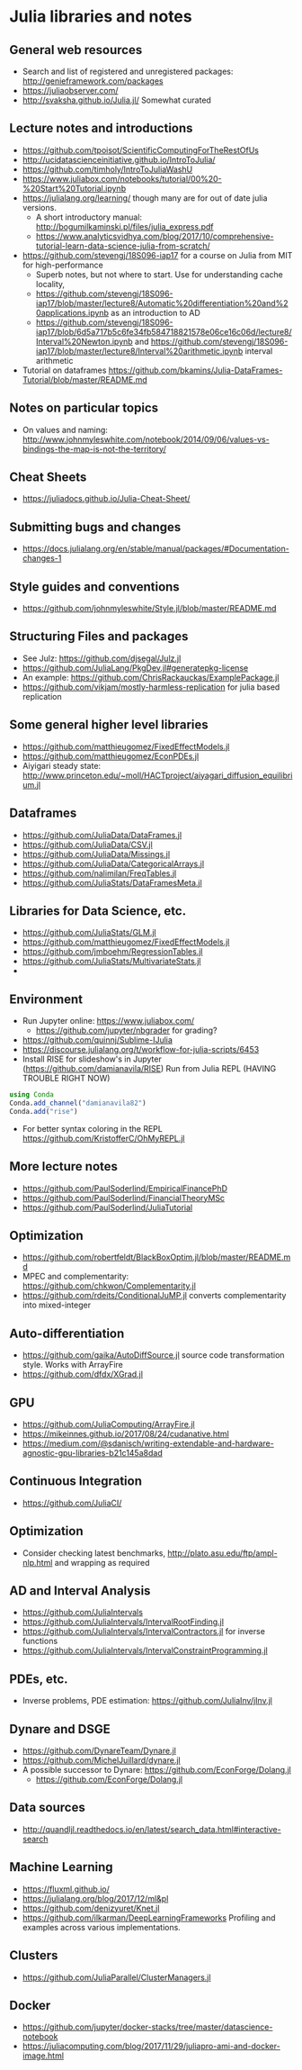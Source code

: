 # Julia libraries and notes

## General web resources
- Search and list of registered and unregistered packages: http://genieframework.com/packages
- https://juliaobserver.com/
- http://svaksha.github.io/Julia.jl/ Somewhat curated

## Lecture notes and introductions
- https://github.com/tpoisot/ScientificComputingForTheRestOfUs
- http://ucidatascienceinitiative.github.io/IntroToJulia/
- https://github.com/timholy/IntroToJuliaWashU
- https://www.juliabox.com/notebooks/tutorial/00%20-%20Start%20Tutorial.ipynb
- https://julialang.org/learning/ though many are for out of date julia versions.
  - A short introductory manual: http://bogumilkaminski.pl/files/julia_express.pdf
  - https://www.analyticsvidhya.com/blog/2017/10/comprehensive-tutorial-learn-data-science-julia-from-scratch/
- https://github.com/stevengj/18S096-iap17 for a course on Julia from MIT for high-performance
  - Superb notes, but not where to start.  Use for understanding cache locality, 
  - https://github.com/stevengj/18S096-iap17/blob/master/lecture8/Automatic%20differentiation%20and%20applications.ipynb as an introduction to AD
  - https://github.com/stevengj/18S096-iap17/blob/6d5a717b5c6fe34fb584718821578e06ce16c06d/lecture8/Interval%20Newton.ipynb and https://github.com/stevengj/18S096-iap17/blob/master/lecture8/Interval%20arithmetic.ipynb interval arithmetic
- Tutorial on dataframes https://github.com/bkamins/Julia-DataFrames-Tutorial/blob/master/README.md

## Notes on particular topics
- On values and naming: http://www.johnmyleswhite.com/notebook/2014/09/06/values-vs-bindings-the-map-is-not-the-territory/

## Cheat Sheets
- https://juliadocs.github.io/Julia-Cheat-Sheet/

## Submitting bugs and changes
- https://docs.julialang.org/en/stable/manual/packages/#Documentation-changes-1
  
## Style guides and conventions
- https://github.com/johnmyleswhite/Style.jl/blob/master/README.md
  
## Structuring Files and packages
- See Julz: https://github.com/djsegal/Julz.jl 
- https://github.com/JuliaLang/PkgDev.jl#generatepkg-license
- An example: https://github.com/ChrisRackauckas/ExamplePackage.jl
- https://github.com/vikjam/mostly-harmless-replication for julia based replication

## Some general higher level libraries
- https://github.com/matthieugomez/FixedEffectModels.jl
- https://github.com/matthieugomez/EconPDEs.jl
- Aiyigari steady state: http://www.princeton.edu/~moll/HACTproject/aiyagari_diffusion_equilibrium.jl

## Dataframes
- https://github.com/JuliaData/DataFrames.jl
- https://github.com/JuliaData/CSV.jl
- https://github.com/JuliaData/Missings.jl
- https://github.com/JuliaData/CategoricalArrays.jl
- https://github.com/nalimilan/FreqTables.jl
- https://github.com/JuliaStats/DataFramesMeta.jl


## Libraries for Data Science, etc.
- https://github.com/JuliaStats/GLM.jl
- https://github.com/matthieugomez/FixedEffectModels.jl
- https://github.com/jmboehm/RegressionTables.jl
- https://github.com/JuliaStats/MultivariateStats.jl
- 

## Environment
- Run Jupyter online: https://www.juliabox.com/
  - https://github.com/jupyter/nbgrader for grading?
- https://github.com/quinnj/Sublime-IJulia
- https://discourse.julialang.org/t/workflow-for-julia-scripts/6453
- Install RISE for slideshow's in Jupyter (https://github.com/damianavila/RISE)  Run from Julia REPL (HAVING TROUBLE RIGHT NOW)
```julia
using Conda
Conda.add_channel("damianavila82")
Conda.add("rise")
```
- For better syntax coloring in the REPL https://github.com/KristofferC/OhMyREPL.jl

## More lecture notes
- https://github.com/PaulSoderlind/EmpiricalFinancePhD
- https://github.com/PaulSoderlind/FinancialTheoryMSc
- https://github.com/PaulSoderlind/JuliaTutorial

## Optimization
- https://github.com/robertfeldt/BlackBoxOptim.jl/blob/master/README.md
- MPEC and complementarity: https://github.com/chkwon/Complementarity.jl
- https://github.com/rdeits/ConditionalJuMP.jl converts complementarity into mixed-integer

## Auto-differentiation
- https://github.com/gaika/AutoDiffSource.jl source code transformation style. Works with ArrayFire
- https://github.com/dfdx/XGrad.jl

## GPU
- https://github.com/JuliaComputing/ArrayFire.jl
- https://mikeinnes.github.io/2017/08/24/cudanative.html
- https://medium.com/@sdanisch/writing-extendable-and-hardware-agnostic-gpu-libraries-b21c145a8dad

## Continuous Integration
- https://github.com/JuliaCI/

## Optimization
- Consider checking latest benchmarks, http://plato.asu.edu/ftp/ampl-nlp.html and wrapping as required

## AD and Interval Analysis
- https://github.com/JuliaIntervals
- https://github.com/JuliaIntervals/IntervalRootFinding.jl
- https://github.com/JuliaIntervals/IntervalContractors.jl for inverse functions
- https://github.com/JuliaIntervals/IntervalConstraintProgramming.jl

## PDEs, etc.
- Inverse problems, PDE estimation: https://github.com/JuliaInv/jInv.jl

## Dynare and DSGE
- https://github.com/DynareTeam/Dynare.jl	
- https://github.com/MichelJuillard/dynare.jl
- A possible successor to Dynare: https://github.com/EconForge/Dolang.jl
  - https://github.com/EconForge/Dolang.jl

## Data sources
- http://quandljl.readthedocs.io/en/latest/search_data.html#interactive-search

## Machine Learning
- https://fluxml.github.io/
- https://julialang.org/blog/2017/12/ml&pl
- https://github.com/denizyuret/Knet.jl
- https://github.com/ilkarman/DeepLearningFrameworks Profiling and examples across various implementations.

## Clusters
- https://github.com/JuliaParallel/ClusterManagers.jl

## Docker
- https://github.com/jupyter/docker-stacks/tree/master/datascience-notebook
- https://juliacomputing.com/blog/2017/11/29/juliapro-ami-and-docker-image.html
